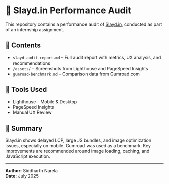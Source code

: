 # 🧪 Slayd.in Performance Audit

This repository contains a performance audit of [Slayd.in](https://slayd.in), conducted as part of an internship assignment.

## 📄 Contents

- `slayd-audit-report.md` – Full audit report with metrics, UX analysis, and recommendations  
- `/assets/` – Screenshots from Lighthouse and PageSpeed Insights  
- `gumroad-benchmark.md` – Comparison data from Gumroad.com

## 🔧 Tools Used

- Lighthouse – Mobile & Desktop  
- PageSpeed Insights  
- Manual UX Review

## 📌 Summary

Slayd.in shows delayed LCP, large JS bundles, and image optimization issues, especially on mobile. Gumroad was used as a benchmark. Key improvements are recommended around image loading, caching, and JavaScript execution.

---

**Author:** Siddharth Narela  
**Date:** July 2025
